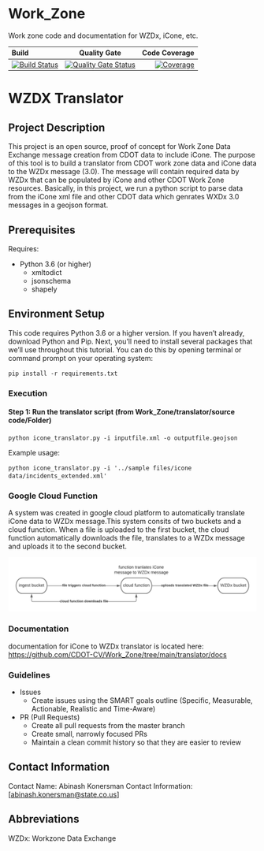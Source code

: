 # Work_Zone
Work zone code and documentation for WZDx, iCone, etc.


| Build       | Quality Gate     | Code Coverage     |
| :------------- | :----------: | -----------: |
| [![Build Status](https://travis-ci.com/CDOT-CV/Work_Zone.svg?branch=dev)](https://travis-ci.com/CDOT-CV/Work_Zone)| [![Quality Gate Status](https://sonarcloud.io/api/project_badges/measure?branch=dev&project=CDOT-CV_Work_Zone&metric=alert_status)](https://sonarcloud.io/dashboard?id=CDOT-CV_Work_Zone&branch=dev) | [![Coverage](https://sonarcloud.io/api/project_badges/measure?branch=dev&project=CDOT-CV_Work_Zone&metric=coverage)](https://sonarcloud.io/dashboard?id=CDOT-CV_Work_Zone&branch=dev)   |



# WZDX Translator

## Project Description

This project is an open source, proof of concept for Work Zone Data Exchange message creation from CDOT data to include iCone. The purpose of this tool is to  build a translator from CDOT work zone data and iCone data to the WZDx message (3.0). The message will contain required data by WZDx that can be populated by iCone and other CDOT Work Zone resources. Basically, in this project, we run a python script to parse data from the iCone xml file and other CDOT data which genrates WXDx 3.0 messages in a geojson format.

## Prerequisites

Requires:

- Python 3.6 (or higher)
  - xmltodict
  - jsonschema
  - shapely
   
  
## Environment Setup

This code requires Python 3.6 or a higher version. If you haven’t already, download Python and Pip. Next, you’ll need to install several packages that we’ll use throughout this tutorial. You can do this by opening terminal or command prompt on your operating system:

```
pip install -r requirements.txt
```



### Execution

#### Step 1: Run the translator script (from Work_Zone/translator/source code/Folder)

```
python icone_translator.py -i inputfile.xml -o outputfile.geojson
```
Example usage:
```
python icone_translator.py -i '../sample files/icone data/incidents_extended.xml' 
```
### Google Cloud Function

A system was created in google cloud platform to automatically translate iCone data to WZDx message.This system consits of two buckets and a cloud function.
When a file is uploaded to the first bucket, the cloud function automatically downloads the file, translates to a WZDx message and uploads it to the second bucket.

![alt text](https://github.com/CDOT-CV/Work_Zone/blob/CV-42/translator/GCP_cloud_function/iCone%20Translator%20block%20diagram.png)

### Documentation

documentation for iCone to WZDx translator is located here: https://github.com/CDOT-CV/Work_Zone/tree/main/translator/docs

### Guidelines

- Issues
  - Create issues using the SMART goals outline (Specific, Measurable, Actionable, Realistic and Time-Aware)
- PR (Pull Requests)
  - Create all pull requests from the master branch
  - Create small, narrowly focused PRs
  - Maintain a clean commit history so that they are easier to review
  
  
## Contact Information

Contact Name: Abinash Konersman
Contact Information: [abinash.konersman@state.co.us]

## Abbreviations

WZDx: Workzone Data Exchange

